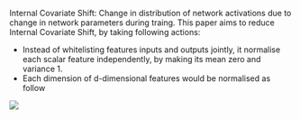 Internal Covariate Shift: Change in distribution of network activations due to change in network parameters during traing.
This paper aims to reduce Internal Covariate Shift, by taking following actions:
* Instead of whitelisting features inputs and outputs jointly, it normalise each scalar feature independently, by making its mean zero and variance 1.
* Each dimension of d-dimensional features would be normalised as follow 
<img align="centre" src="https://render.githubusercontent.com/render/math?math=\Large \hat%20x^{(k)}%20=%20\frac{x^{k}-E[x^{k}]}{\sqrt{Var[x^{k}]}}">
